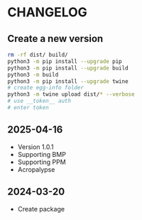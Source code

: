 # CHANGELOG

## Create a new version

```sh
rm -rf dist/ build/
python3 -m pip install --upgrade pip
python3 -m pip install --upgrade build
python3 -m build
python3 -m pip install --upgrade twine
# create egg-info folder
python3 -m twine upload dist/* --verbose
# use __token__ auth
# enter token
```

## 2025-04-16

- Version 1.0.1
- Supporting BMP
- Supporting PPM
- Acropalypse

## 2024-03-20

- Create package
